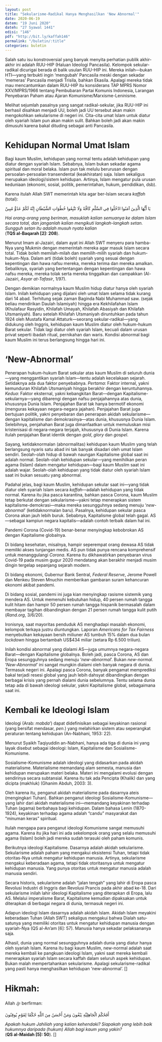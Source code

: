 ```yaml
---
layout: post
title: "Sekularisme-Radikal Hanya Menghasilkan 'New Abnormal'"
date: 2020-06-19
datem: "19 Juni 2020"
dateh: "27 Syawal 1441"
edisi: "146"
pdf: "http://bit.ly/kaffah146"
permalink: "/buletin/:title"
categories: buletin
---
```


Salah satu isu konstroversial yang banyak menyita perhatian publik akhir-akhir ini adalah RUU-HIP (Haluan Ideologi Pancasila). Kelompok sekular-radikal dicurigai berada di balik usulan RUU-HIP ini. Mereka inilah—bukan HTI—yang terbukti ingin ‘mengubah’ Pancasila meski dengan sekadar ‘memeras’ Pancasila menjadi Trisila, bahkan Ekasila. Apalagi mereka tidak mau mencantumkan dalam RUU-HIP itu konsiderans TAP MPRS Nomor XXV/MPRS/1966 tentang Pembubaran Partai Komunis Indonesia, Larangan Penyebaran Paham atau Ajaran Komunisme/Marxisme-Leninisme.

Melihat sejumlah pasalnya yang sangat radikal-sekular, jika RUU-HIP ini berhasil disahkan menjadi UU, boleh jadi UU tersebut akan makin mengokohkan sekularisme di negeri ini. Cita-cita umat Islam untuk diatur oleh syariah Islam pun akan makin sulit. Bahkan boleh jadi akan makin dimusuhi karena bakal dituding sebagai anti Pancasila.

# Kehidupan Normal Umat Islam

Bagi kaum Muslim, kehidupan yang normal tentu adalah kehidupan yang diatur dengan syariah Islam. Sebabnya, Islam bukan sekadar agama spiritual dan moral belaka. Islam pun tak melulu berurusan dengan persoalan-persoalan transendental (keakhiratan) saja. Islam sekaligus merupakan ideologi/sistem kehidupan. Artinya, Islam mengatur pula urusan keduniaan (ekonomi, sosial, politik, pemerintahan, hukum, pendidikan, dsb).

Karena itulah Allah SWT memerintah kita agar ber-Islam secara *kaffah* (total):

<p class="text-right-arabic">
يَا أَيُّهَا الَّذِينَ آمَنُوا ادْخُلُوا فِي السِّلْمِ كَافَّةً وَلَا تَتَّبِعُوا خُطُوَاتِ الشَّيْطَانِ إِنَّهُ لَكُمْ عَدُوٌّ مُبِينٌ
</p>

<p class="text-right-arti">
<i>Hai orang-orang yang beriman, masuklah kalian semuanya ke dalam Islam secara total, dan janganlah kalian mengikuti langkah-langkah setan. Sungguh setan itu adalah musuh nyata kalian</i><br>
(<b>TQS al-Baqarah [2]: 208</b>).
</p>

Menurut Imam al-Jazairi, dalam ayat ini Allah SWT menyeru para hamba-Nya yang Mukmin dengan memerintah mereka agar masuk Islam secara total. Tidak boleh memilah-milah dan memilih-milih syariah dan hukum-hukum-Nya. Dalam arti (tidak boleh) syariah yang sesuai dengan kepentingan dan hawa nafsu mereka, mereka terima dan mereka amalkan. Sebaliknya, syariah yang bertentangan dengan kepentingan dan hawa nafsu mereka, mereka tolak serta mereka tinggalkan dan campakkan (Al-Jazairi, *Asyar at-Tafasir*, 1/97).

Dengan demikian normalnya kaum Muslim hidup diatur hanya oleh syariah Islam. Inilah kehidupan yang dijalani oleh umat Islam selama tidak kurang dari 14 abad. Terhitung sejak zaman Baginda Nabi Muhammad saw. (sejak beliau mendirikan Daulah Islamiyah) hingga era Kekhilafahan Islam (Khulafaur Rasyidin, Khilafah Umayah, Khilafah Abasiyah dan Khilafah Utsmaniyah). Baru setelah Khilafah Utsmaniyah diruntuhkan pada tahun 1924 oleh Mustafa Kamal Attaturk—seorang sekular-radikal—yang didukung oleh Inggris, kehidupan kaum Muslim diatur oleh hukum-hukum Barat sekular. Tidak lagi diatur oleh syariah Islam, kecuali dalam urusan privat seperti ibadah ritual, pernikahan dan waris. Kondisi abnormal bagi kaum Muslim ini terus berlangsung hingga hari ini.

# ‘New-Abnormal’

Penerapan hukum-hukum Barat sekular atas kaum Muslim di seluruh dunia—yang menggantikan syariah Islam—tentu  adalah kecelakaan sejarah. Setidaknya ada dua faktor penyebabnya. *Pertama*: Faktor internal, yakni kemunduran Khilafah Utsmaniyah hingga berakhir dengan keruntuhannya. *Kedua*: Faktor eksternal, yakni kebangkitan Barat—dengan Kapitalisme-sekularnya—yang dibarengi dengan nafsu penjajahannya atas dunia, khususnya Dunia Islam. Penjajahan Barat tak hanya bermotif ekonomi (menguras kekayaan negara-negara jajahan). Penjajahan Barat juga bertujuan politik, yakni penyebaran dan penerapan akidah sekularisme—dengan kapitalisme dan demokrasinya—atas dunia, khususnya Dunia Islam. Selebihnya, penjahahan Barat juga dimanfaatkan untuk memuluskan misi kristenisasi di negara-negara terjajah, khususnya di Dunia Islam. Karena itulah penjajahan Barat identik dengan *gold*, *glory* dan *gospel*.

Sayang, ketidaknormalan (abnormalitas) kehidupan kaum Muslim yang telah berlangsung nyaris satu abad ini tak banyak disadari oleh umat Islam sendiri. Seolah-olah hidup di bawah naungan Kapitalisme global saat ini adalah normal. Seolah-olah kehidupan sekular—yang menihilkan peran agama (Islam) dalam mengatur kehidupan—bagi kaum Muslim saat ini adalah wajar. Seolah-olah kehidupan yang tidak diatur oleh syariah Islam saat ini bukan sesuatu yang abnormal.

Padahal jelas, bagi kaum Muslim, kehidupan sekular saat ini—yang tidak diatur oleh syariah Islam secara *kaffah*—adalah kehidupan yang tidak normal. Karena itu jika pasca karantina, bahkan pasca Corona, kaum Muslim tetap berkutat dengan sekularisme—yakni tetap menerapkan sistem kapitalisme-demokrasi—maka mereka sesungguhnya sedang menuju ‘*new-abnormal*’ (ketidaknormalan baru). Pasalnya, kehidupan sekular pasca Corona akan jauh lebih buruk. Sebabnya, Kapitalisme global telah gagal. AS—sebagai kampiun negara kapitalis—adalah contoh terbaik dalam hal ini.

Pandemi Corona (Covid-19) benar-benar menyingkap kebobrokan AS dengan Kapitalisme globalnya.

Di bidang kesehatan, misalnya, hampir seperempat orang dewasa AS tidak memiliki akses tunjangan medis. AS pun tidak punya rencana komprehensif untuk menanggulangi *Corona*. Karena itu dikhawatirkan penyebaran virus Covid-19 pada musim gugur 2020 mendatang akan berakhir menjadi musim dingin tergelap sepanjang sejarah modern.

Di bidang ekonomi, Gubernur Bank Sentral, *Federal Reserve*, Jerome Powell dan Menkeu Steven Mnuchin memberikan gambaran suram kehancuran ekonomi akibat pandemi.

Di bidang sosial, pandemi ini juga kian menyingkap rasisme sistemik yang mendera AS. Untuk memenuhi kebutuhan hidup, 40 persen rumah tangga kulit hitam dan hampir 50 persen rumah tangga hispanik bermasalah dalam membayar tagihan dibandingkan dengan 21 persen rumah tangga kulit putih (*Rand.org*, 3/6/20).

Ironisnya, saat mayoritas penduduk AS menghadapi masalah ekonomi, kelompok terkaya justru diuntungkan.  Laporan *Americans for Tax Fairness* menyebutkan kekayaan bersih miliuner AS tumbuh 15% dalam dua bulan *lockdown* hingga bertambah US$434 miliar (setara Rp 6.500 triliun).

Inilah kondisi abnormal yang dialami AS—juga umumnya negara-negara Barat—dengan Kapitalisme globalnya. Boleh jadi, pasca Corona, AS dan Eropa sesungguhnya sedang menuju ‘*new-abnormal*’. Bukan *new-normal*. ‘*New-Abnormal*’ ini sangat mungkin dialami oleh banyak negara di dunia. Termasuk negeri ini. Apalagi pasca Corona, banyak pengamat memprediksi bakal terjadi resesi global yang jauh lebih dahsyat dibandingkan dengan berbagai krisis yang pernah dialami dunia sebelumnya. Tentu selama dunia tetap ada di bawah ideologi sekular, yakni Kapitalisme global, sebagaimana saat ini.

# Kembali ke Ideologi Islam

Ideologi (Arab: *mabda*’) dapat didefinisikan sebagai keyakinan rasional (yang bersifat mendasar, *pen*.) yang melahirkan sistem atau seperangkat peraturan tentang kehidupan (An-Nabhani, 1953: 22).

Menurut Syaikh Taqiyuddin an-Nabhani, hanya ada tiga di dunia ini yang layak disebut sebagai ideologi: Islam, Kapitalisme dan Sosialisme-Komunisme.

Sosialisme-Komunisme adalah ideologi yang didasarkan pada akidah materialisme. Materialisme memandang alam semesta, manusia dan kehidupan merupakan materi belaka. Materi ini mengalami evolusi dengan sendirinya secara subtansial. Karena itu tak ada Pencipta (Khalik) dan yang dicipta (makhluk) (Ghanim Abduh, 2003: 3).

Oleh karena itu, penganut akidah materialisme pada dasarnya ateis (mengingkari Tuhan). Bahkan penganut ideologi Sosialisme-Komunisme—yang lahir dari akidah materialisme ini—memandang keyakinan terhadap Tuhan (agama) berbahaya bagi kehidupan. Dalam bahasa Lenin (1870-1924), keyakinan terhadap agama adalah “candu” masyarakat dan “minuman keras” spiritual.

Itulah mengapa para penganut ideologi Komunisme sangat memusuhi agama. Karena itu jika hari ini ada sekelompok orang yang selalu memusuhi agama (Islam) boleh jadi mereka sudah terasuki oleh paham komunis.

Berikutnya ideologi Kapitalisme. Dasarnya adalah akidah sekularisme. Sekularisme adalah paham yang mengakui eksistensi Tuhan, tetapi tidak otoritas-Nya untuk mengatur kehidupan manusia. Artinya, sekularisme mengakui keberadaan agama, tetapi tidak otoritasnya untuk mengatur kehidupan manusia. Yang punya otoritas untuk mengatur manusia adalah manusia sendiri.

Secara historis, sekularisme adalah “jalan tengah” yang lahir di Eropa pasca Revolusi Industri di Inggris dan Revolusi Prancis pada akhir abad ke-18. Dari sekularisme inilah lahir ideologi Kapitalisme yang diterapkan di Eropa, lalu AS. Melalui imperalisme Barat, Kapitalisme kemudian dipaksakan untuk diterapkan di berbagai negara di dunia, termasuk negeri ini.

Adapun ideologi Islam dasarnya adalah akidah Islam. Akidah Islam meyakini keberadaan Tuhan (Allah SWT) sekaligus mengakui bahwa Dialah satu-satunya yang memiliki otoritas untuk mengatur kehidupan manusia dengan syariah-Nya (QS al-An’am [6]: 57). Manusia hanya sekadar pelaksananya saja.

Alhasil, dunia yang normal sesungguhnya adalah dunia yang diatur hanya oleh syariah Islam. Karena itu bagi kaum Muslim, new-normal adalah saat mereka kembali ke pangkuan ideologi Islam, yakni saat mereka kembali menerapkan syariah Islam secara kaffah dalam seluruh aspek kehidupan. Bukan malah mempertahankan sekularisme.  Apalagi sekularisme-radikal yang pasti hanya menghasilkan kehidupan ‘new-abnormal’. []

<!-- HIKMAH -->
<div class="card card-post mt-5">
<div class="card-header">
<h1>Hikmah:</h1>
</div>

<div class="card-body">
<p class="text-center">
Allah ﷻ  berfirman:
</p>

<p class="text-center-arabic">
أَفَحُكْمَ الْجَاهِلِيَّةِ يَبْغُونَ وَمَنْ أَحْسَنُ مِنَ اللَّهِ حُكْمًا لِقَوْمٍ يُوقِنُونَ
</p>

<p class="text-center">
<i>
Apakah hukum Jahiliah yang kalian kehendaki? Siapakah yang lebih baik hukumnya daripada (hukum) Allah bagi kaum yang yakin?
</i><br>
(<b>QS al-Maidah [5]: 50</b>). []
</p>
</div>
</div>
<!-- END HIKMAH -->
